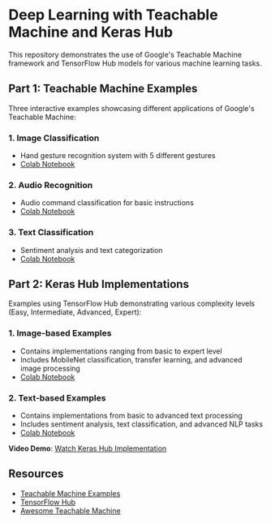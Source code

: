 # Deep Learning with Teachable Machine and Keras Hub

This repository demonstrates the use of Google's Teachable Machine framework and TensorFlow Hub models for various machine learning tasks.

## Part 1: Teachable Machine Examples

Three interactive examples showcasing different applications of Google's Teachable Machine:

### 1. Image Classification

- Hand gesture recognition system with 5 different gestures
- [Colab Notebook](https://colab.research.google.com/github/pruthvik-sheth/CMPE-258-Deep-Learning/blob/main/Assignments/Assignment-5/teachable-machine-demos/Image/Image_Classification.ipynb)

### 2. Audio Recognition

- Audio command classification for basic instructions
- [Colab Notebook](https://colab.research.google.com/github/pruthvik-sheth/CMPE-258-Deep-Learning/blob/main/Assignments/Assignment-5/teachable-machine-demos/Audio/Audio_Classification.ipynb)

### 3. Text Classification

- Sentiment analysis and text categorization
- [Colab Notebook](https://colab.research.google.com/github/pruthvik-sheth/CMPE-258-Deep-Learning/blob/main/Assignments/Assignment-5/teachable-machine-demos/Text/Text_Classification.ipynb)

## Part 2: Keras Hub Implementations

Examples using TensorFlow Hub demonstrating various complexity levels (Easy, Intermediate, Advanced, Expert):

### 1. Image-based Examples

- Contains implementations ranging from basic to expert level
- Includes MobileNet classification, transfer learning, and advanced image processing
- [Colab Notebook](https://colab.research.google.com/github/pruthvik-sheth/CMPE-258-Deep-Learning/blob/main/Assignments/Assignment-5/keras-hub-implementations/1_Keras_Hub_Image_All_Examples.ipynb)

### 2. Text-based Examples

- Contains implementations from basic to advanced text processing
- Includes sentiment analysis, text classification, and advanced NLP tasks
- [Colab Notebook](https://colab.research.google.com/github/pruthvik-sheth/CMPE-258-Deep-Learning/blob/main/Assignments/Assignment-5/keras-hub-implementations/2_Keras_Hub_Text.ipynb)

**Video Demo**: [Watch Keras Hub Implementation](https://youtu.be/_Mmfrw8YpnU)

## Resources

- [Teachable Machine Examples](https://github.com/googlecreativelab/teachablemachine-community)
- [TensorFlow Hub](https://tfhub.dev/)
- [Awesome Teachable Machine](https://github.com/SashiDo/awesome-teachable-machine)
